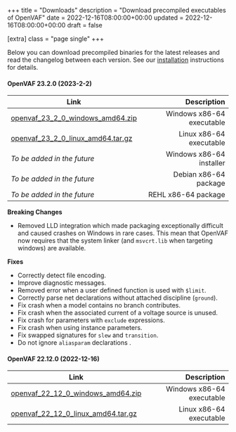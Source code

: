 +++
title = "Downloads"
description = "Download precompiled executables of OpenVAF"
date = 2022-12-16T08:00:00+00:00
updated = 2022-12-16T08:00:00+00:00
draft = false

[extra]
class = "page single"
+++

Below you can download precompiled binaries for the latest releases and read the changelog between each version.
See our [installation](https://openvaf.semimod.de/docs/getting-started/installation/) instructions for details.

#### OpenVAF 23.2.0 (2023-2-2)



|Link                                        |   Description                               |
|--------------------------------------------|--------------------------------------------:|
|[openvaf_23_2_0_windows_amd64.zip](https://openva.fra1.cdn.digitaloceanspaces.com/openvaf_23_2_0_windows_amd64.zip)   |  Windows x86-64 executable                  |
|[openvaf_23_2_0_linux_amd64.tar.gz](https://openva.fra1.cdn.digitaloceanspaces.com/openvaf_23_2_0_linux_amd64.tar.xz)  |  Linux x86-64 executable                    |
|*To be added in the future*                 |  Windows x86-64 installer                   |
|*To be added in the future*                 |  Debian x86-64 package                      |
|*To be added in the future*                 |  REHL x86-64 package                        |


**Breaking Changes**

* Removed LLD integration which made packaging exceptionally difficult and caused crashes on Windows in rare cases. This mean that OpenVAF now requires that the system linker (and `msvcrt.lib` when targeting windows) are available.

**Fixes**

* Correctly detect file encoding.
* Improve diagnostic messages.
* Removed error when a user defined function is used with `$limit`.
* Correctly parse net declarations without attached discipline (`ground`).
* Fix crash when a model contains no branch contributes.
* Fix crash when the associated current of a voltage source is unused.
* Fix crash for parameters with `exclude` expressions.
* Fix crash when using instance parameters.
* Fix swapped signatures for `slew` and `transition`.
* Do not ignore `aliasparam` declarations .

#### OpenVAF 22.12.0 (2022-12-16)



|Link                                        |   Description                               |
|--------------------------------------------|--------------------------------------------:|
|[openvaf_22_12_0_windows_amd64.zip](https://openva.fra1.cdn.digitaloceanspaces.com/openvaf_22_12_0_windows_amd64.zip)   |  Windows x86-64 executable                  |
|[openvaf_22_12_0_linux_amd64.tar.gz](https://openva.fra1.cdn.digitaloceanspaces.com/openvaf_22_12_0_linux_amd64.tar.gz)  |  Linux x86-64 executable                    |
